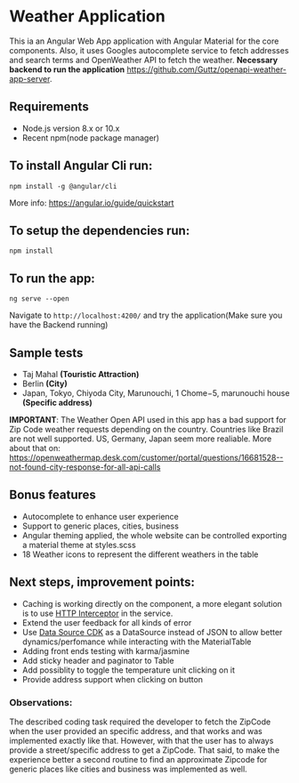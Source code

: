 # Weather Application
This ia an Angular Web App application with Angular Material for the core components. Also, it uses Googles autocomplete service to fetch addresses and search terms and OpenWeather API to fetch the weather. **Necessary backend to run the application** https://github.com/Guttz/openapi-weather-app-server.

## Requirements
- Node.js version 8.x or 10.x
- Recent npm(node package manager)

## To install Angular Cli run:

```
npm install -g @angular/cli
```
More info: https://angular.io/guide/quickstart

## To setup the dependencies run:

```
npm install
```

## To run the app:

```
ng serve --open
```
Navigate to `http://localhost:4200/` and try the application(Make sure you have the Backend running)

## Sample tests
- Taj Mahal **(Touristic Attraction)**
- Berlin **(City)** 
- Japan, Tokyo, Chiyoda City, Marunouchi, 1 Chome−5, marunouchi house **(Specific address)** 

**IMPORTANT**: The Weather Open API used in this app has a bad support for Zip Code weather requests 
depending on the country. Countries like Brazil are not well supported. US, Germany, Japan seem more realiable.
More about that on: https://openweathermap.desk.com/customer/portal/questions/16681528--not-found-city-response-for-all-api-calls

## Bonus features
- Autocomplete to enhance user experience
- Support to generic places, cities, business
- Angular theming applied, the whole website can be controlled exporting a material theme at styles.scss
- 18 Weather icons to represent the different weathers in the table

## Next steps, improvement points:
- Caching is working directly on the component, a more elegant solution is to use [HTTP Interceptor](https://angular.io/api/common/http/HttpInterceptor) in the service.
- Extend the user feedback for all kinds of error
- Use [Data Source CDK](https://material.angular.io/components/table/overview#datasource) as a DataSource instead of JSON to allow better dynamics/perfomance while interacting with the MaterialTable
- Adding front ends testing with karma/jasmine 
- Add sticky header and paginator to Table
- Add possiblity to toggle the temperature unit clicking on it
- Provide address support when clicking on button

### Observations:
The described coding task required the developer to fetch the ZipCode when the user provided an specific address, and that works and was implemented exactly like that. However, with that the user has to always provide a street/specific address to get a ZipCode. That said, to make the experience better a second routine to find an approximate Zipcode for generic places like cities and business was implemented as well. 


